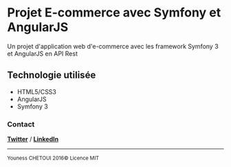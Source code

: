 # Projet E-commerce avec Symfony et AngularJS

Un projet d'application web d'e-commerce avec les framework Symfony 3 et AngularJS en API Rest

## Technologie utilisée

+ HTML5/CSS3
+ AngularJS
+ Symfony 3 

### Contact 

**[Twitter](https://twitter.com/Youness_Chetoui)** / **[LinkedIn](https://fr.linkedin.com/in/youness-chetoui-70b296122)**

-----------------

<sup>Youness CHETOUI 2016© Licence MIT</sup>

